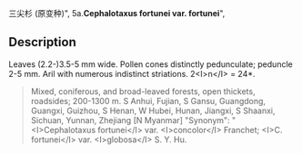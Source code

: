 三尖杉 (原变种)",
5a.**Cephalotaxus fortunei var. fortunei**",

## Description
Leaves (2.2-)3.5-5 mm wide. Pollen cones distinctly pedunculate; peduncle 2-5 mm. Aril with numerous indistinct striations. 2&lt;I&gt;n&lt;/I&gt; = 24*.

> Mixed, coniferous, and broad-leaved forests, open thickets, roadsides; 200-1300 m. S Anhui, Fujian, S Gansu, Guangdong, Guangxi, Guizhou, S Henan, W Hubei, Hunan, Jiangxi, S Shaanxi, Sichuan, Yunnan, Zhejiang [N Myanmar]
  "Synonym": "&lt;I&gt;Cephalotaxus fortunei&lt;/I&gt; var. &lt;I&gt;concolor&lt;/I&gt; Franchet; &lt;I&gt;C. fortunei&lt;/I&gt; var. &lt;I&gt;globosa&lt;/I&gt; S. Y. Hu.
